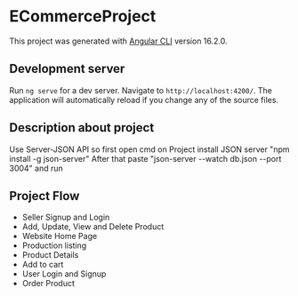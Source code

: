 # ECommerceProject

This project was generated with [Angular CLI](https://github.com/angular/angular-cli) version 16.2.0.

## Development server

Run `ng serve` for a dev server. Navigate to `http://localhost:4200/`. The application will automatically reload if you change any of the source files.

## Description about project
Use Server-JSON API so first open cmd on Project install JSON server "npm install -g json-server"
After that paste "json-server --watch db.json --port 3004" and run
## Project Flow
- Seller Signup and Login
- Add, Update, View and Delete Product
- Website Home Page
- Production listing
- Product Details
- Add to cart
- User Login and Signup
- Order Product

